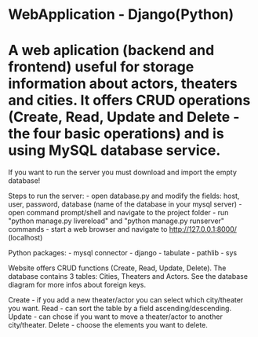 # WebApplication - Django(Python)
# A web aplication (backend and frontend) useful for storage information about actors, theaters and cities. It offers CRUD operations (Create, Read, Update and Delete - the four basic operations) and is using  MySQL database service.

If you want to run the server you must download and import the empty database!

Steps to run the server:
	- open database.py and modify the fields: host, user, password, database (name of the database in your mysql server)
 	- open command prompt/shell and navigate to the project folder
 	- run "python manage.py livereload" and "python manage.py runserver" commands
 	- start a web browser and navigate to http://127.0.0.1:8000/ (localhost)

Python packages:
	- mysql connector
	- django
	- tabulate
	- pathlib
	- sys

Website offers CRUD functions (Create, Read, Update, Delete). 
The database contains 3 tables: Cities, Theaters and Actors. 
See the database diagram for more infos about foreign keys.

Create - if you add a new theater/actor you can select which city/theater you want.
Read - can sort the table by a field ascending/descending.
Update - can chose if you want to move a theater/actor to another city/theater.
Delete - choose the elements you want to delete.

